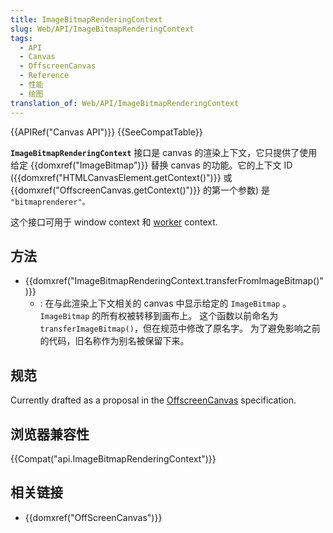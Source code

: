 ```yaml
---
title: ImageBitmapRenderingContext
slug: Web/API/ImageBitmapRenderingContext
tags:
  - API
  - Canvas
  - OffscreenCanvas
  - Reference
  - 性能
  - 绘图
translation_of: Web/API/ImageBitmapRenderingContext
---
```

{{APIRef("Canvas API")}} {{SeeCompatTable}}

**`ImageBitmapRenderingContext`** 接口是 canvas 的渲染上下文，它只提供了使用给定 {{domxref("ImageBitmap")}} 替换 canvas 的功能。它的上下文 ID ({{domxref("HTMLCanvasElement.getContext()")}} 或 {{domxref("OffscreenCanvas.getContext()")}} 的第一个参数) 是 `"bitmaprenderer"。`

这个接口可用于 window context 和 [worker](https://developer.mozilla.org/zh-CN/docs/Web/API/Web_Workers_API) context.

## 方法

- {{domxref("ImageBitmapRenderingContext.transferFromImageBitmap()")}}
  - : 在与此渲染上下文相关的 canvas 中显示给定的 `ImageBitmap` 。 `ImageBitmap` 的所有权被转移到画布上。 这个函数以前命名为`transferImageBitmap()`，但在规范中修改了原名字。 为了避免影响之前的代码，旧名称作为别名被保留下来。

## 规范

Currently drafted as a proposal in the [OffscreenCanvas](https://wiki.whatwg.org/wiki/OffscreenCanvas) specification.

## 浏览器兼容性

{{Compat("api.ImageBitmapRenderingContext")}}

## 相关链接

- {{domxref("OffScreenCanvas")}}
